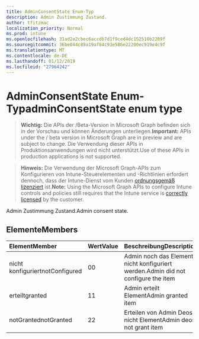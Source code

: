 ```yaml
---
title: AdminConsentState Enum-Typ
description: Admin Zustimmung Zustand.
author: tfitzmac
localization_priority: Normal
ms.prod: intune
ms.openlocfilehash: 31ad2e2cbec6accdb7d1f9ced4dc152510b2289f
ms.sourcegitcommit: 36be044c89a19af84c93e586e22200ec919e4c9f
ms.translationtype: MT
ms.contentlocale: de-DE
ms.lasthandoff: 01/12/2019
ms.locfileid: "27964242"
---
```

# <a name="adminconsentstate-enum-type"></a><span data-ttu-id="7c4e3-103">AdminConsentState Enum-Typ</span><span class="sxs-lookup"><span data-stu-id="7c4e3-103">adminConsentState enum type</span></span>

> <span data-ttu-id="7c4e3-104">**Wichtig:** Die APIs der /Beta-Version in Microsoft Graph befinden sich in der Vorschau und können Änderungen unterliegen.</span><span class="sxs-lookup"><span data-stu-id="7c4e3-104">**Important:** APIs under the / beta version in Microsoft Graph are in preview and are subject to change.</span></span> <span data-ttu-id="7c4e3-105">Die Verwendung dieser APIs in Produktionsanwendungen wird nicht unterstützt.</span><span class="sxs-lookup"><span data-stu-id="7c4e3-105">Use of these APIs in production applications is not supported.</span></span>

> <span data-ttu-id="7c4e3-106">**Hinweis:** Die Verwendung der Microsoft Graph-APIs zum Konfigurieren von Intune-Steuerelementen und -Richtlinien erfordert dennoch, dass der Intune-Dienst vom Kunden [ordnungsgemäß lizenziert](https://go.microsoft.com/fwlink/?linkid=839381) ist.</span><span class="sxs-lookup"><span data-stu-id="7c4e3-106">**Note:** Using the Microsoft Graph APIs to configure Intune controls and policies still requires that the Intune service is [correctly licensed](https://go.microsoft.com/fwlink/?linkid=839381) by the customer.</span></span>

<span data-ttu-id="7c4e3-107">Admin Zustimmung Zustand.</span><span class="sxs-lookup"><span data-stu-id="7c4e3-107">Admin consent state.</span></span>
## <a name="members"></a><span data-ttu-id="7c4e3-108">Elemente</span><span class="sxs-lookup"><span data-stu-id="7c4e3-108">Members</span></span>
|<span data-ttu-id="7c4e3-109">Element</span><span class="sxs-lookup"><span data-stu-id="7c4e3-109">Member</span></span>|<span data-ttu-id="7c4e3-110">Wert</span><span class="sxs-lookup"><span data-stu-id="7c4e3-110">Value</span></span>|<span data-ttu-id="7c4e3-111">Beschreibung</span><span class="sxs-lookup"><span data-stu-id="7c4e3-111">Description</span></span>|
|:---|:---|:---|
|<span data-ttu-id="7c4e3-112">nicht konfiguriert</span><span class="sxs-lookup"><span data-stu-id="7c4e3-112">notConfigured</span></span>|<span data-ttu-id="7c4e3-113">0</span><span class="sxs-lookup"><span data-stu-id="7c4e3-113">0</span></span>|<span data-ttu-id="7c4e3-114">Admin noch das Element nicht konfiguriert werden.</span><span class="sxs-lookup"><span data-stu-id="7c4e3-114">Admin did not configure the item</span></span>|
|<span data-ttu-id="7c4e3-115">erteilt</span><span class="sxs-lookup"><span data-stu-id="7c4e3-115">granted</span></span>|<span data-ttu-id="7c4e3-116">1</span><span class="sxs-lookup"><span data-stu-id="7c4e3-116">1</span></span>|<span data-ttu-id="7c4e3-117">Admin erteilt Element</span><span class="sxs-lookup"><span data-stu-id="7c4e3-117">Admin granted item</span></span>|
|<span data-ttu-id="7c4e3-118">notGranted</span><span class="sxs-lookup"><span data-stu-id="7c4e3-118">notGranted</span></span>|<span data-ttu-id="7c4e3-119">2</span><span class="sxs-lookup"><span data-stu-id="7c4e3-119">2</span></span>|<span data-ttu-id="7c4e3-120">Erteilen von Admin Deos nicht Element</span><span class="sxs-lookup"><span data-stu-id="7c4e3-120">Admin deos not grant item</span></span>|





